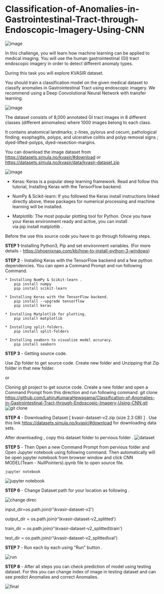 # Classification-of-Anomalies-in-Gastrointestinal-Tract-through-Endoscopic-Imagery-Using-CNN

![image](https://user-images.githubusercontent.com/62339931/111059431-7c0e6100-84bb-11eb-8c32-e6afc97aff93.png)

In this challenge, you will learn how machine learning can be applied to medical imaging.
You will use the human gastrointestinal (GI) tract endoscopic imagery in order to detect different anomaly types.

During this task you will explore KVASIR dataset. 

You should train a classification model on the given medical dataset to classify anomalies in Gastrointestinal Tract using endoscopic imagery. 
We recommend  using a Deep Convolutional Neural Network with transfer learning.


![image](https://user-images.githubusercontent.com/62339931/111059446-9b0cf300-84bb-11eb-8d75-8d4a92b444df.png)

The dataset consists of 8,000 annotated GI tract images in 8 different classes (different annomalies) where 1000 images belong to each class.

It contains anatomical landmarks; z-lines, pylorus and cecum, pathological finding; esophagitis, polyps, and ulcerative colitis and polyp removal signs ; dyed-lifted-polyps, dyed-resection-margins.

You can download the image dataset from
https://datasets.simula.no/kvasir/#download or 
https://datasets.simula.no/kvasir/data/kvasir-dataset.zip


![image](https://user-images.githubusercontent.com/62339931/111059452-a3fdc480-84bb-11eb-9bac-5a860435dbbe.png)

* Keras: Keras is a popular deep learning framework. Read and follow this tutorial, Installing Keras with the TensorFlow backend.

* NumPy & Scikit-learn: If you followed the Keras install instructions linked directly above, these packages for numerical processing and machine learning will be installed.

* Matplotlib: The most popular plotting tool for Python. Once you have your Keras environment ready and active, you can install via pip install matplotlib .



Before the use this source code you have to go through following steps.

**STEP 1**-Installing Python3, Pip  and set environment variables.
(For more details - https://phoenixnap.com/kb/how-to-install-python-3-windows)

**STEP 2** - Installing Keras with the TensorFlow backend and a few python dependencies. 
You can open a Command Prompt and run following Command.

	* Installing NumPy & Scikit-learn .
		pip install numpy 
		pip install scikit-learn	

	* Installing Keras with the TensorFlow backend. 
		pip install --upgrade tensorflow
		pip install keras 

	* Installing Matplotlib for plotting.
		pip install matplotlib

	* Installing split-folders.
		pip install split-folders

	* Installing seaborn to visualize model accuracy.
		pip install seaborn





	
**STEP 3** - Getting source code.

Use Zip folder to get source code.
Create new folder and Unzipping that Zip folder in that new folder. 

or 

Cloning git project to get source code. 
Create a new folder and open a Command Prompt from this direction and run following command.
git clone https://github.com/LahiruKumaraHewagama/Classification-of-Anomalies-in-Gastrointestinal-Tract-through-Endoscopic-Imagery-Using-CNN.git
 ![git clone](https://user-images.githubusercontent.com/62339931/111424219-76ad5280-8717-11eb-9f68-e6dcbbc1631f.JPG)
 
 
**STEP 4** - Downloading Dataset  [ kvasir-dataset-v2.zip (size 2.3 GB) ]  .
Use this link https://datasets.simula.no/kvasir/#download for downloading data sets. 

After downloading , copy this dataset folder to pervious folder .
![dataset](https://user-images.githubusercontent.com/62339931/111424200-6bf2bd80-8717-11eb-852e-effe1aabbb7d.JPG) 


**STEP 5** - Then Open a new Command Prompt from pervious folder and Open Jupyter notebook using following command. Then automatically will be open jupyter  notebook from browser window and click CNN MODEL(Team - NullPointers).ipynb file to open source file.

	jupyter notebook
![jupyter notebook](https://user-images.githubusercontent.com/62339931/111424224-7745e900-8717-11eb-9e35-946739f11c29.JPG)
 

**STEP 6** - Change Dataset path for your location as following .
 
 ![change direc](https://user-images.githubusercontent.com/62339931/111424074-3fd73c80-8717-11eb-943b-ddbdb488cc1a.png)

input_dir=os.path.join(r'<Your location>\kvasir-dataset-v2')
	
output_dir = os.path.join(r'<Your location>\kvasir-dataset-v2_splitted')

train_dir = os.path.join(r'<Your location>\kvasir-dataset-v2_splitted\train')
	
test_dir = os.path.join(r'<Your location>\kvasir-dataset-v2_splitted\val')
 

**STEP 7** - Run each by each using "Run" button .
 
 ![run](https://user-images.githubusercontent.com/62339931/111424227-77de7f80-8717-11eb-86f2-0c0965910571.png)


**STEP 8** - After all steps you can check prediction of model using testing dataset.
For this you can change index of image in testing dataset and can see predict Anomalies and correct Anomalies.
 
 ![final](https://user-images.githubusercontent.com/62339931/111424215-757c2580-8717-11eb-9cdf-9cab9bf787a7.png)
